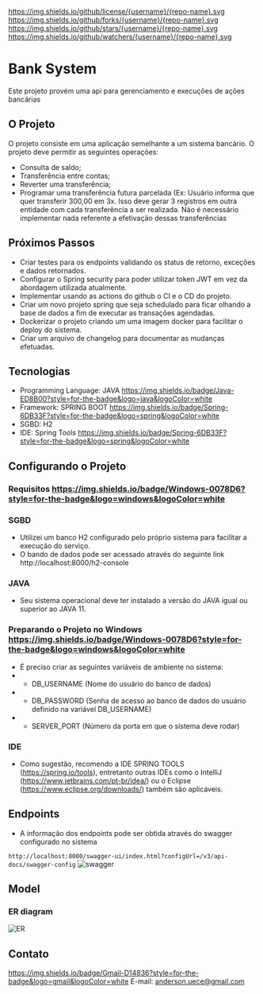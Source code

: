 https://img.shields.io/github/license/{username}/{repo-name}.svg https://img.shields.io/github/forks/{username}/{repo-name}.svg https://img.shields.io/github/stars/{username}/{repo-name}.svg https://img.shields.io/github/watchers/{username}/{repo-name}.svg 

# Bank System
Este projeto provém uma api para gerenciamento e execuções de ações bancárias

## O Projeto
O projeto consiste em uma aplicação semelhante a um sistema bancário. O projeto deve permitir as seguintes operações:

- Consulta de saldo;
- Transferência entre contas;
- Reverter uma transferência;
- Programar uma transferência futura parcelada (Ex: Usuário informa que quer transferir 300,00 em 3x. Isso deve gerar 3 registros em outra entidade com cada transferência a ser realizada. Não é necessário implementar nada referente a efetivação dessas transferências 

## Próximos Passos
- Criar testes para os endpoints validando os status de retorno, exceções e dados retornados.
- Configurar o Spring security para poder utilizar token JWT em vez da abordagem utilizada atualmente.
- Implementar usando as actions do github o CI e o CD do projeto.
- Criar um novo projeto spring que seja schedulado para ficar olhando a base de dados a fim de executar as transações agendadas.
- Dockerizar o projeto criando um uma imagem docker para facilitar o deploy do sistema.
- Criar um arquivo de changelog para documentar as mudanças efetuadas.

## Tecnologias
- Programming Language: JAVA https://img.shields.io/badge/Java-ED8B00?style=for-the-badge&logo=java&logoColor=white
- Framework: SPRING BOOT 	https://img.shields.io/badge/Spring-6DB33F?style=for-the-badge&logo=spring&logoColor=white
- SGBD: H2
- IDE: Spring Tools https://img.shields.io/badge/Spring-6DB33F?style=for-the-badge&logo=spring&logoColor=white

## Configurando o Projeto

### Requisitos https://img.shields.io/badge/Windows-0078D6?style=for-the-badge&logo=windows&logoColor=white

### SGBD
- Utilizei um banco H2 configurado pelo próprio sistema para facilitar a execução do serviço.
- O bando de dados pode ser acessado através do seguinte link http://localhost:8000/h2-console

### JAVA
- Seu sistema operacional deve ter instalado a versão do JAVA igual ou superior ao JAVA 11.

### Preparando o Projeto no Windows https://img.shields.io/badge/Windows-0078D6?style=for-the-badge&logo=windows&logoColor=white
- É preciso criar as seguintes variáveis de ambiente no sistema:
- - DB_USERNAME (Nome do usuário do banco de dados)
- - DB_PASSWORD (Senha de acesso ao banco de dados do usuário definido na variável DB_USERNAME)
- - SERVER_PORT (Número da porta em que o sistema deve rodar)

### IDE
- Como sugestão, recomendo a IDE SPRING TOOLS (https://spring.io/tools), entretanto outras IDEs como o IntelliJ (https://www.jetbrains.com/pt-br/idea/) ou o Eclipse (https://www.eclipse.org/downloads/) também são aplicáveis.


## Endpoints
- A informação dos endpoints pode ser obtida através do swagger configurado no sistema

``` http://localhost:8000/swagger-ui/index.html?configUrl=/v3/api-docs/swagger-config ```
![swagger](https://user-images.githubusercontent.com/1368056/140455693-523d52aa-7e24-46d8-b7a0-b5afe1d010ff.png)

## Model

### ER diagram
![ER](https://user-images.githubusercontent.com/1368056/140454058-fe997224-36b6-4d7b-bbce-84c942042f10.png)

## Contato
https://img.shields.io/badge/Gmail-D14836?style=for-the-badge&logo=gmail&logoColor=white E-mail: anderson.uece@gmail.com
